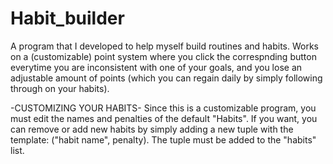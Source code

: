 # Habit_builder
A program that I developed to help myself build routines and habits. Works on a (customizable) point system where you click the correspnding button everytime you are inconsistent with one of your goals, and you lose an adjustable amount of points (which you can regain daily by simply following through on your habits).

-CUSTOMIZING YOUR HABITS-
Since this is a customizable program, you must edit the names and penalties of the default "Habits".
If you want, you can remove or add new habits by simply adding a new tuple with the template: ("habit name", penalty).
The tuple must be added to the "habits" list.
